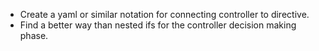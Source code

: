  * Create a yaml or similar notation for connecting controller to directive.
 * Find a better way than nested ifs for the controller decision making phase.
